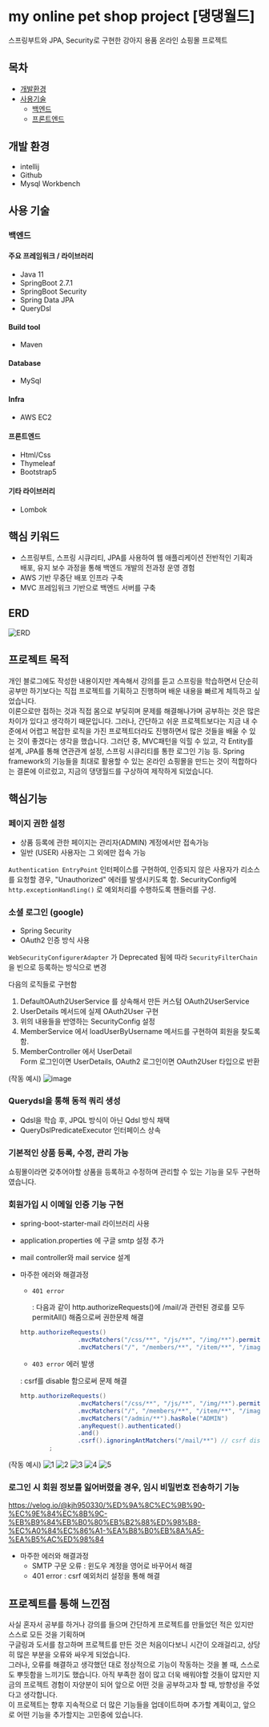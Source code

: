 # my online pet shop project [댕댕월드] 

스프링부트와 JPA, Security로 구현한 강아지 용품 온라인 쇼핑몰 프로젝트

## 목차
- [개발환경](###개발환경)
- [사용기술](###사용기술)
    - [백엔드](###백엔드)
    - [프론트엔드](###프론트엔드)
 

  
## 개발 환경
- intellij
- Github
- Mysql Workbench

## 사용 기술
### 백엔드
#### 주요 프레임워크 / 라이브러리
- Java 11
- SpringBoot 2.7.1
- SpringBoot Security
- Spring Data JPA
- QueryDsl

#### Build tool
- Maven

#### Database
- MySql

#### Infra
- AWS EC2

#### 프론트엔드
- Html/Css
- Thymeleaf
- Bootstrap5

#### 기타 라이브러리
- Lombok

## 핵심 키워드
- 스프링부트, 스프링 시큐리티, JPA를 사용하여 웹 애플리케이션 전반적인 기획과 배포, 유지 보수 과정을 통해
  백엔드 개발의 전과정 운영 경험
- AWS 기반 무중단 배포 인프라 구축  
- MVC 프레임워크 기반으로 백엔드 서버를 구축


## ERD
![ERD](https://github.com/kkong-ji/my_online_pet_shop_project/assets/87354210/76514909-4f6b-41d6-8b91-87a7a1beb6d9)

## 프로젝트 목적
개인 블로그에도 작성한 내용이지만 계속해서 강의를 듣고 스프링을 학습하면서 단순히 공부만 하기보다는 직접 프로젝트를 기획하고 진행하며 배운 내용을 빠르게 체득하고 싶었습니다.   
이론으로만 접하는 것과 직접 몸으로 부딪히며 문제를 해결해나가며 공부하는 것은 많은 차이가 있다고 생각하기 때문입니다. 그러나, 간단하고 쉬운 프로젝트보다는 지금 내 수준에서 어렵고 복잡한 로직을 가진 프로젝트더라도 진행하면서 많은 것들을 배울 수 있는 것이 좋겠다는 생각을 했습니다.
그러던 중, MVC패턴을 익힐 수 있고, 각 Entity를 설계, JPA를 통해 연관관계 설정, 스프링 시큐리티를 통한 로그인 기능 등. Spring framework의 기능들을 최대로 활용할 수 있는 온라인 쇼핑몰을 만드는 것이 적합하다는 결론에 이르렀고, 지금의 댕댕월드를 구상하여 제작하게 되었습니다.

## 핵심기능

### 페이지 권한 설정
- 상품 등록에 관한 페이지는 관리자(ADMIN) 계정에서만 접속가능
- 일반 (USER) 사용자는 그 외에만 접속 가능

`Authentication EntryPoint` 인터페이스를 구현하여, 인증되지 않은 사용자가 리소스를 요청할 경우, "Unauthorized" 에러를 발생시키도록 함.
SecurityConfig에 `http.exceptionHandling()` 로 예외처리를 수행하도록 핸들러를 구성.

### 소셜 로그인 (google)
- Spring Security
- OAuth2 인증 방식 사용

`WebSecurityConfigurerAdapter` 가 Deprecated 됨에 따라 `SecurityFilterChain` 을 빈으로 등록하는 방식으로 변경  

다음의 로직들로 구현함
1. DefaultOAuth2UserService 를 상속해서 만든 커스텀 OAuth2UserService
2. UserDetails 메서드에 실제 OAuth2User 구현
3. 위의 내용들을 반영하는 SecurityConfig 설정
4. MemberService 에서 loadUserByUsername 메서드를 구현하여 회원을 찾도록 함.
5. MemberController 에서 UserDetail  
    Form 로그인이면 UserDetails,
    OAuth2 로그인이면 OAuth2User 타입으로 반환

(작동 예시)
![image](https://github.com/kkong-ji/my_online_pet_shop_project/assets/87354210/0cfd92fd-4a5d-4858-8352-e91eecff57cc)

### Querydsl을 통해 동적 쿼리 생성
- Qdsl을 학습 후, JPQL 방식이 아닌 Qdsl 방식 채택
- QueryDslPredicateExecutor 인터페이스 상속

### 기본적인 상품 등록, 수정, 관리 가능
쇼핑몰이라면 갖추어야할 상품을 등록하고 수정하며 관리할 수 있는 기능을 모두 구현하였습니다.

### 회원가입 시 이메일 인증 기능 구현
- spring-boot-starter-mail 라이브러리 사용
- application.properties 에 구글 smtp 설정 추가
- mail controller와 mail service 설계
- 마주한 에러와 해결과정
    - `401 error`  

      : 다음과 같이 http.authorizeRequests()에 /mail/과 관련된 경로를 모두 permitAll() 해줌으로써 권한문제 해결
    ```java
    http.authorizeRequests()                        
                    .mvcMatchers("/css/**", "/js/**", "/img/**").permitAll()   
                    .mvcMatchers("/", "/members/**", "/item/**", "/images/**", "/mail/**").permitAll()
    ```
    
    - `403 error` 에러 발생  
    
     : csrf를 disable 함으로써 문제 해결
    ```java
    http.authorizeRequests()                       
                    .mvcMatchers("/css/**", "/js/**", "/img/**").permitAll()  
                    .mvcMatchers("/", "/members/**", "/item/**", "/images/**", "/mail/**").permitAll()
                    .mvcMatchers("/admin/**").hasRole("ADMIN")    
                    .anyRequest().authenticated()
                    .and()
                    .csrf().ignoringAntMatchers("/mail/**") // csrf disable 설정 
            ;
    ```
   
  
(작동 예시)
![1](https://github.com/kkong-ji/my_online_pet_shop_project/assets/87354210/2e1c8dcb-e242-4b80-b6cf-7d00d3c9d82c)
![2](https://github.com/kkong-ji/my_online_pet_shop_project/assets/87354210/a19d841f-cf79-47ff-9c0b-6525392c85d1)
![3](https://github.com/kkong-ji/my_online_pet_shop_project/assets/87354210/b411ab9c-6239-44ff-a17b-af8b7c374988)
![4](https://github.com/kkong-ji/my_online_pet_shop_project/assets/87354210/b3ced86e-b41e-4256-95a3-ddb7466f21c3)
![5](https://github.com/kkong-ji/my_online_pet_shop_project/assets/87354210/3704ab17-e502-4746-99c4-fbe82235e539)

### 로그인 시 회원 정보를 잃어버렸을 경우, 임시 비밀번호 전송하기 기능
https://velog.io/@kjh950330/%ED%9A%8C%EC%9B%90-%EC%9E%84%EC%8B%9C-%EB%B9%84%EB%B0%80%EB%B2%88%ED%98%B8-%EC%A0%84%EC%86%A1-%EA%B8%B0%EB%8A%A5-%EA%B5%AC%ED%98%84

- 마주한 에러와 해결과정
    - SMTP 구문 오류
     : 윈도우 계정을 영어로 바꾸어서 해결
    - 401 error
     : csrf 예외처리 설정을 통해 해결    


## 프로젝트를 통해 느낀점

사실 혼자서 공부를 하거나 강의를 들으며 간단하게 프로젝트를 만들었던 적은 있지만 스스로 모든 것을 기획하며 <br>
구글링과 도서를 참고하며 프로젝트를  만든 것은 처음이다보니 시간이 오래걸리고, 상당히 많은 부분을 오류와 싸우게 되었습니다.
<br>
그러나, 오류를 해결하고 생각했던 대로 정상적으로 기능이 작동하는 것을 볼 때, 스스로도 뿌듯함을 느끼기도 했습니다.
아직 부족한 점이 많고 더욱 배워야할 것들이 많지만 지금의 프로젝트 경험이 자양분이 되어 앞으로 어떤 것을 공부하고자 할 때,
방향성을 주었다고 생각합니다.
<br>
이 프로젝트는 향후 지속적으로 더 많은 기능들을 업데이트하며 추가할 계획이고, 앞으로 어떤 기능을 추가할지는 고민중에 있습니다.

